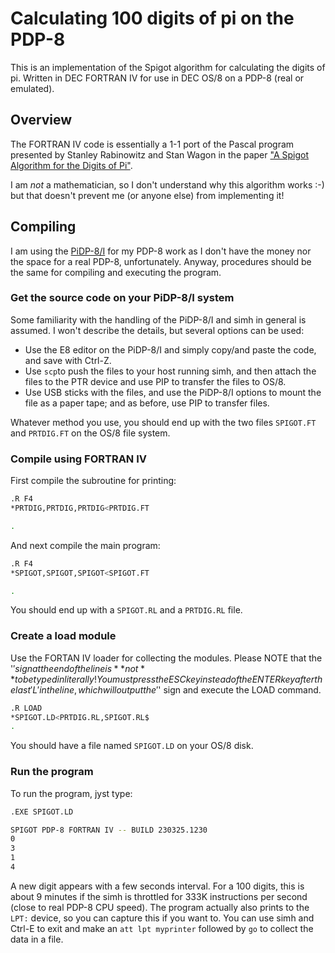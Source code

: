 # Calculating 100 digits of pi on the PDP-8
This is an implementation of the Spigot algorithm for calculating the digits of pi.
Written in DEC FORTRAN IV for use in DEC OS/8 on a PDP-8 (real or emulated).

## Overview
The FORTRAN IV code is essentially a 1-1 port of the Pascal program presented by Stanley Rabinowitz and Stan Wagon in the 
paper ["A Spigot Algorithm for the Digits of Pi"](https://www.maa.org/sites/default/files/pdf/pubs/amm_supplements/Monthly_Reference_12.pdf).

I am *not* a mathematician, so I don't understand why this algorithm works :-) but that doesn't prevent me (or anyone else) from 
implementing it!

## Compiling
I am using the [PiDP-8/I](https://obsolescence.wixsite.com/obsolescence/pidp-8) for my PDP-8 work as I don't have the money nor the space for a real PDP-8, unfortunately.
Anyway, procedures should be the same for compiling and executing the program.

### Get the source code on your PiDP-8/I system
Some familiarity with the handling of the PiDP-8/I and simh in general is assumed.
I won't describe the details, but several options can be used:
* Use the E8 editor on the PiDP-8/I and simply copy/and paste the code, and save with Ctrl-Z.
* Use `scp`to push the files to your host running simh, and then attach the files to the PTR device and use PIP to transfer the files to OS/8.
* Use USB sticks with the files, and use the PiDP-8/I options to mount the file as a paper tape; and
as before, use PIP to transfer files.

Whatever method you use, you should end up with the two files `SPIGOT.FT` and `PRTDIG.FT` on the OS/8 file system.

### Compile using FORTRAN IV
First compile the subroutine for printing:
```bash
.R F4                
*PRTDIG,PRTDIG,PRTDIG<PRTDIG.FT

.
```
And next compile the main program:
```bash
.R F4                
*SPIGOT,SPIGOT,SPIGOT<SPIGOT.FT

.
```
You should end up with a `SPIGOT.RL` and a `PRTDIG.RL` file.
### Create a load module
Use the FORTAN IV loader for collecting the modules.
Please NOTE that the '$' sign at the end of the line is **not** 
to be typed in literally! You must press the ESC key instead of the ENTER key after the last 'L' in the line, which will output the '$' sign and execute the LOAD command.
```bash
.R LOAD
*SPIGOT.LD<PRTDIG.RL,SPIGOT.RL$
.
```
You should have a file named `SPIGOT.LD` on your OS/8 disk.
### Run the program
To run the program, jyst type:
```bash
.EXE SPIGOT.LD

SPIGOT PDP-8 FORTRAN IV -- BUILD 230325.1230
0
3
1
4
```
A new digit appears with a few seconds interval. For a 100 digits, this is about 9 minutes
if the simh is throttled for 333K instructions per second (close to real PDP-8 CPU speed).
The program actually also prints to the `LPT:` device, so you can capture this 
if you want to. You can use simh and Ctrl-E to exit and make an `att lpt myprinter` followed by `go` to 
collect the data in a file.